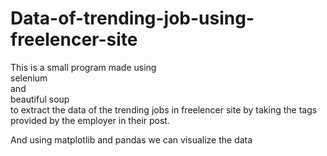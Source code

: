 # Data-of-trending-job-using-freelencer-site
This is a small program made using <br>selenium<br> and <br>beautiful soup<br> to extract the data of the trending jobs in freelencer site by taking the tags provided by the employer 
in their post.

And using matplotlib and pandas we can visualize the data


